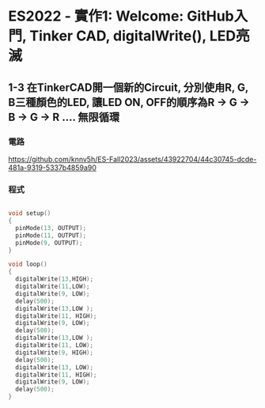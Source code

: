 # ES2022 - 實作1: Welcome: GitHub入門, Tinker CAD, digitalWrite(), LED亮滅

## 1-3 在TinkerCAD開一個新的Circuit, 分別使甪R, G, B三種顏色的LED, 讓LED ON, OFF的順序為R → G → B → G → R .... 無限循環

### 電路

https://github.com/knnv5h/ES-Fall2023/assets/43922704/44c30745-dcde-481a-9319-5337b4859a90

### 程式
```C

void setup()
{
  pinMode(13, OUTPUT);
  pinMode(11, OUTPUT);
  pinMode(9, OUTPUT);
}

void loop()
{
  digitalWrite(13,HIGH);
  digitalWrite(11,LOW);
  digitalWrite(9, LOW);
  delay(500);
  digitalWrite(13,LOW );
  digitalWrite(11, HIGH);
  digitalWrite(9, LOW);
  delay(500);
  digitalWrite(13,LOW );
  digitalWrite(11, LOW);
  digitalWrite(9, HIGH);
  delay(500);
  digitalWrite(13, LOW);
  digitalWrite(11, HIGH);
  digitalWrite(9, LOW);
  delay(500);
}
```
